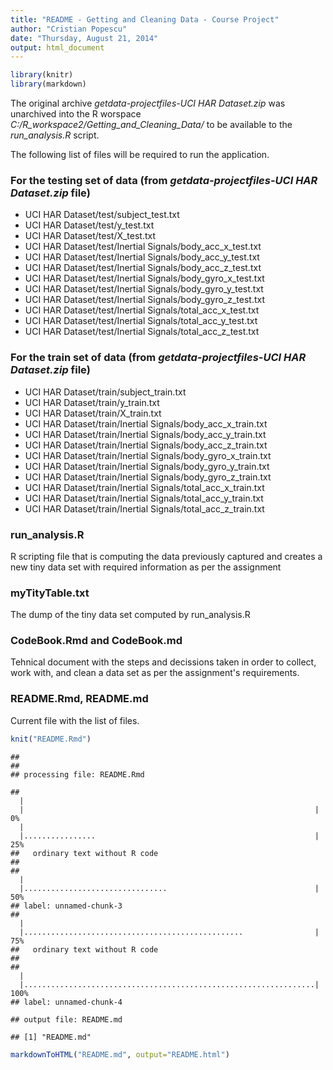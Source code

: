 ```yaml
---
title: "README - Getting and Cleaning Data - Course Project"
author: "Cristian Popescu"
date: "Thursday, August 21, 2014"
output: html_document
---
```



```r
library(knitr)
library(markdown)
```

The original archive *getdata-projectfiles-UCI HAR Dataset.zip* was unarchived into the R worspace *C:/R_workspace2/Getting_and_Cleaning_Data/* to be available to the *run_analysis.R* script.

The following list of files will be required to run the application.


### For the testing set of data (from *getdata-projectfiles-UCI HAR Dataset.zip* file)

* UCI HAR Dataset/test/subject_test.txt
* UCI HAR Dataset/test/y_test.txt
* UCI HAR Dataset/test/X_test.txt
* UCI HAR Dataset/test/Inertial Signals/body_acc_x_test.txt
* UCI HAR Dataset/test/Inertial Signals/body_acc_y_test.txt
* UCI HAR Dataset/test/Inertial Signals/body_acc_z_test.txt
* UCI HAR Dataset/test/Inertial Signals/body_gyro_x_test.txt
* UCI HAR Dataset/test/Inertial Signals/body_gyro_y_test.txt
* UCI HAR Dataset/test/Inertial Signals/body_gyro_z_test.txt
* UCI HAR Dataset/test/Inertial Signals/total_acc_x_test.txt
* UCI HAR Dataset/test/Inertial Signals/total_acc_y_test.txt
* UCI HAR Dataset/test/Inertial Signals/total_acc_z_test.txt

### For the train set of data (from *getdata-projectfiles-UCI HAR Dataset.zip* file)

* UCI HAR Dataset/train/subject_train.txt
* UCI HAR Dataset/train/y_train.txt
* UCI HAR Dataset/train/X_train.txt
* UCI HAR Dataset/train/Inertial Signals/body_acc_x_train.txt
* UCI HAR Dataset/train/Inertial Signals/body_acc_y_train.txt
* UCI HAR Dataset/train/Inertial Signals/body_acc_z_train.txt
* UCI HAR Dataset/train/Inertial Signals/body_gyro_x_train.txt
* UCI HAR Dataset/train/Inertial Signals/body_gyro_y_train.txt
* UCI HAR Dataset/train/Inertial Signals/body_gyro_z_train.txt
* UCI HAR Dataset/train/Inertial Signals/total_acc_x_train.txt
* UCI HAR Dataset/train/Inertial Signals/total_acc_y_train.txt
* UCI HAR Dataset/train/Inertial Signals/total_acc_z_train.txt

### run_analysis.R

R scripting file that is computing the data previously captured and creates a new tiny data set with required information as per the assignment

### myTityTable.txt

The dump of the tiny data set computed by run_analysis.R

### CodeBook.Rmd and CodeBook.md

Tehnical document with the steps and decissions taken in order to collect, work with, and clean a data set as per the assignment's requirements.

### README.Rmd, README.md

Current file with the list of files.


```r
knit("README.Rmd")    
```

```
## 
## 
## processing file: README.Rmd
```

```
##   |                                                                         |                                                                 |   0%  |                                                                         |................                                                 |  25%
##   ordinary text without R code
## 
##   |                                                                         |................................                                 |  50%
## label: unnamed-chunk-3
##   |                                                                         |.................................................                |  75%
##   ordinary text without R code
## 
##   |                                                                         |.................................................................| 100%
## label: unnamed-chunk-4
```

```
## output file: README.md
```

```
## [1] "README.md"
```

```r
markdownToHTML("README.md", output="README.html")
```
